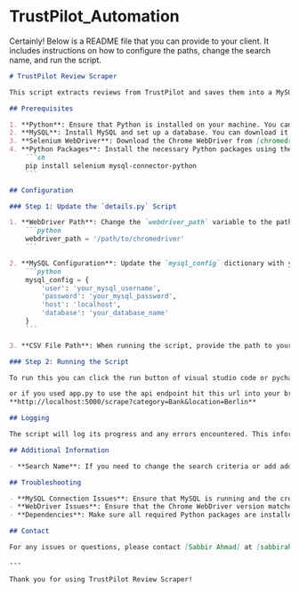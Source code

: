 # TrustPilot_Automation

Certainly! Below is a README file that you can provide to your client. It includes instructions on how to configure the paths, change the search name, and run the script.

```markdown
# TrustPilot Review Scraper

This script extracts reviews from TrustPilot and saves them into a MySQL database. The table name in the database is dynamically set based on the name of the CSV file containing the URLs to be scraped.

## Prerequisites

1. **Python**: Ensure that Python is installed on your machine. You can download it from [python.org](https://www.python.org/).
2. **MySQL**: Install MySQL and set up a database. You can download it from [mysql.com](https://www.mysql.com/).
3. **Selenium WebDriver**: Download the Chrome WebDriver from [chromedriver.chromium.org](https://chromedriver.chromium.org/).
4. **Python Packages**: Install the necessary Python packages using the following command:
    ```sh
    pip install selenium mysql-connector-python
    ```

## Configuration

### Step 1: Update the `details.py` Script

1. **WebDriver Path**: Change the `webdriver_path` variable to the path where you have saved the Chrome WebDriver executable on your machine.
    ```python
    webdriver_path = '/path/to/chromedriver'
    ```

2. **MySQL Configuration**: Update the `mysql_config` dictionary with your MySQL username, password, host, and database name.
    ```python
    mysql_config = {
        'user': 'your_mysql_username',
        'password': 'your_mysql_password',
        'host': 'localhost',
        'database': 'your_database_name'
    }
    ```

3. **CSV File Path**: When running the script, provide the path to your CSV file as a command-line argument.

### Step 2: Running the Script

To run this you can click the run button of visual studio code or pycharme.

or if you used app.py to use the api endpoint hit this url into your browser,
**http://localhost:5000/scrape?category=Bank&location=Berlin**

## Logging

The script will log its progress and any errors encountered. This information can be helpful for debugging if something goes wrong.

## Additional Information

- **Search Name**: If you need to change the search criteria or add additional logic for extracting reviews, you can modify the `extract_reviews` function in the script.

## Troubleshooting

- **MySQL Connection Issues**: Ensure that MySQL is running and the credentials provided in `mysql_config` are correct.
- **WebDriver Issues**: Ensure that the Chrome WebDriver version matches your installed Chrome browser version.
- **Dependencies**: Make sure all required Python packages are installed.

## Contact

For any issues or questions, please contact [Sabbir Ahmad] at [sabbirahmad653@gmail.com].

---

Thank you for using TrustPilot Review Scraper!
```

